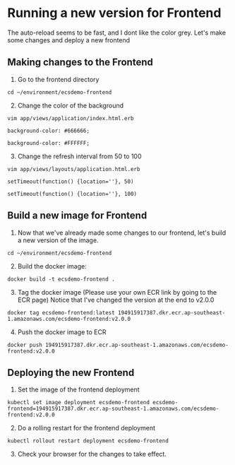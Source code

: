# Running a new version for Frontend
The auto-reload seems to be fast, and I dont like the color grey. Let's make some changes and deploy a new frontend

## Making changes to the Frontend
1. Go to the frontend directory
```
cd ~/environment/ecsdemo-frontend
```
2. Change the color of the background
```
vim app/views/application/index.html.erb 
```
```
background-color: #666666;
```
```
background-color: #FFFFFF;
```
3. Change the refresh interval from 50 to 100
```
vim app/views/layouts/application.html.erb 
```
```
setTimeout(function() {location=''}, 50)
```
```
setTimeout(function() {location=''}, 100)
```

## Build a new image for Frontend
1. Now that we've already made some changes to our frontend, let's build a new version of the image.
```
cd ~/environment/ecsdemo-frontend
```
2. Build the docker image:
```
docker build -t ecsdemo-frontend .
```

3. Tag the docker image (Please use your own ECR link by going to the ECR page) Notice that I've changed the version at the end to v2.0.0
```
docker tag ecsdemo-frontend:latest 194915917387.dkr.ecr.ap-southeast-1.amazonaws.com/ecsdemo-frontend:v2.0.0
```

4. Push the docker image to ECR
```
docker push 194915917387.dkr.ecr.ap-southeast-1.amazonaws.com/ecsdemo-frontend:v2.0.0
```

## Deploying the new Frontend
1. Set the image of the frontend deployment
```
kubectl set image deployment ecsdemo-frontend ecsdemo-frontend=194915917387.dkr.ecr.ap-southeast-1.amazonaws.com/ecsdemo-frontend:v2.0.0
```

2. Do a rolling restart for the frontend deployment
```
kubectl rollout restart deployment ecsdemo-frontend
```

3. Check your browser for the changes to take effect.

